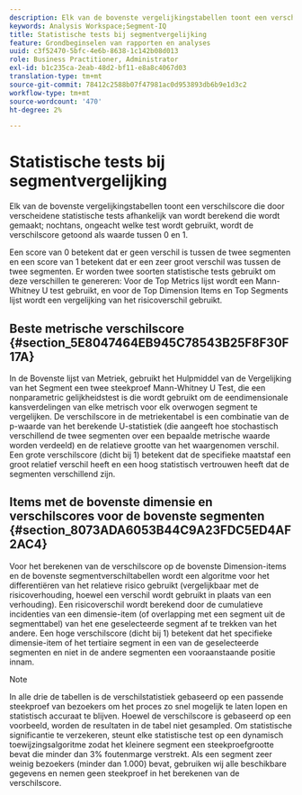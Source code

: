 ```yaml
---
description: Elk van de bovenste vergelijkingstabellen toont een verschilscore die door verscheidene statistische tests afhankelijk van wordt berekend die wordt gemaakt; nochtans, ongeacht welke test wordt gebruikt, wordt de verschilscore getoond als waarde tussen 0 en 1.
keywords: Analysis Workspace;Segment-IQ
title: Statistische tests bij segmentvergelijking
feature: Grondbeginselen van rapporten en analyses
uuid: c3f52470-5bfc-4e6b-8638-1c142b08d013
role: Business Practitioner, Administrator
exl-id: b1c235ca-2eab-48d2-bf11-e8a8c4067d03
translation-type: tm+mt
source-git-commit: 78412c2588b07f47981ac0d953893db6b9e1d3c2
workflow-type: tm+mt
source-wordcount: '470'
ht-degree: 2%

---
```


# Statistische tests bij segmentvergelijking

Elk van de bovenste vergelijkingstabellen toont een verschilscore die door verscheidene statistische tests afhankelijk van wordt berekend die wordt gemaakt; nochtans, ongeacht welke test wordt gebruikt, wordt de verschilscore getoond als waarde tussen 0 en 1.

Een score van 0 betekent dat er geen verschil is tussen de twee segmenten en een score van 1 betekent dat er een zeer groot verschil was tussen de twee segmenten. Er worden twee soorten statistische tests gebruikt om deze verschillen te genereren: Voor de Top Metrics lijst wordt een Mann-Whitney U test gebruikt, en voor de Top Dimension Items en Top Segments lijst wordt een vergelijking van het risicoverschil gebruikt.

## Beste metrische verschilscore {#section_5E8047464EB945C78543B25F8F30F17A}

In de Bovenste lijst van Metriek, gebruikt het Hulpmiddel van de Vergelijking van het Segment een twee steekproef Mann-Whitney U Test, die een nonparametric gelijkheidstest is die wordt gebruikt om de eendimensionale kansverdelingen van elke metrisch voor elk overwogen segment te vergelijken. De verschilscore in de metriekentabel is een combinatie van de p-waarde van het berekende U-statistiek (die aangeeft hoe stochastisch verschillend de twee segmenten over een bepaalde metrische waarde worden verdeeld) en de relatieve grootte van het waargenomen verschil. Een grote verschilscore (dicht bij 1) betekent dat de specifieke maatstaf een groot relatief verschil heeft en een hoog statistisch vertrouwen heeft dat de segmenten verschillend zijn.

## Items met de bovenste dimensie en verschilscores voor de bovenste segmenten {#section_8073ADA6053B44C9A23FDC5ED4AF2AC4}

Voor het berekenen van de verschilscore op de bovenste Dimension-items en de bovenste segmentverschiltabellen wordt een algoritme voor het differentiëren van het relatieve risico gebruikt (vergelijkbaar met de risicoverhouding, hoewel een verschil wordt gebruikt in plaats van een verhouding). Een risicoverschil wordt berekend door de cumulatieve incidenties van een dimensie-item (of overlapping met een segment uit de segmenttabel) van het ene geselecteerde segment af te trekken van het andere. Een hoge verschilscore (dicht bij 1) betekent dat het specifieke dimensie-item of het tertiaire segment in een van de geselecteerde segmenten en niet in de andere segmenten een vooraanstaande positie innam.

>[!NOTE]
>
>In alle drie de tabellen is de verschilstatistiek gebaseerd op een passende steekproef van bezoekers om het proces zo snel mogelijk te laten lopen en statistisch accuraat te blijven. Hoewel de verschilscore is gebaseerd op een voorbeeld, worden de resultaten in de tabel niet gesampled. Om statistische significantie te verzekeren, steunt elke statistische test op een dynamisch toewijzingsalgoritme zodat het kleinere segment een steekproefgrootte bevat die minder dan 3% foutenmarge verstrekt. Als een segment zeer weinig bezoekers (minder dan 1.000) bevat, gebruiken wij alle beschikbare gegevens en nemen geen steekproef in het berekenen van de verschilscore.
